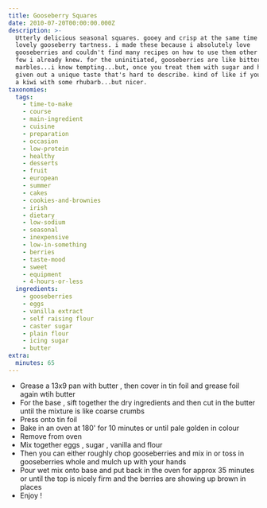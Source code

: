 ```yaml
---
title: Gooseberry Squares
date: 2010-07-20T00:00:00.000Z
description: >-
  Utterly delicious seasonal squares. gooey and crisp at the same time with a
  lovely gooseberry tartness. i made these because i absolutely love
  gooseberries and couldn't find many recipes on how to use them other than the
  few i already knew. for the uninitiated, gooseberries are like bitter green
  marbles...i know tempting...but, once you treat them with sugar and heat they
  given out a unique taste that's hard to describe. kind of like if you crossed
  a kiwi with some rhubarb...but nicer.
taxonomies:
  tags:
    - time-to-make
    - course
    - main-ingredient
    - cuisine
    - preparation
    - occasion
    - low-protein
    - healthy
    - desserts
    - fruit
    - european
    - summer
    - cakes
    - cookies-and-brownies
    - irish
    - dietary
    - low-sodium
    - seasonal
    - inexpensive
    - low-in-something
    - berries
    - taste-mood
    - sweet
    - equipment
    - 4-hours-or-less
  ingredients:
    - gooseberries
    - eggs
    - vanilla extract
    - self raising flour
    - caster sugar
    - plain flour
    - icing sugar
    - butter
extra:
  minutes: 65
---
```

 - Grease a 13x9 pan with butter , then cover in tin foil and grease foil again wtih butter
 - For the base , sift together the dry ingredients and then cut in the butter until the mixture is like coarse crumbs
 - Press onto tin foil
 - Bake in an oven at 180' for 10 minutes or until pale golden in colour
 - Remove from oven
 - Mix together eggs , sugar , vanilla and flour
 - Then you can either roughly chop gooseberries and mix in or toss in gooseberries whole and mulch up with your hands
 - Pour wet mix onto base and put back in the oven for approx 35 minutes or until the top is nicely firm and the berries are showing up brown in places
 - Enjoy !
